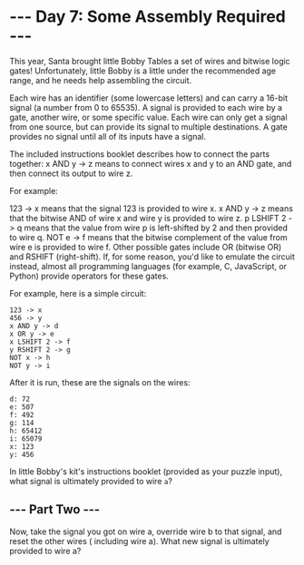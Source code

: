 # --- Day 7: Some Assembly Required ---

This year, Santa brought little Bobby Tables a set of wires and bitwise logic gates! Unfortunately,
little Bobby is a little under the recommended age range, and he needs help assembling the circuit.

Each wire has an identifier (some lowercase letters) and can carry a 16-bit signal (a number from 0
to 65535). A signal is provided to each wire by a gate, another wire, or some specific value. Each
wire can only get a signal from one source, but can provide its signal to multiple destinations. A
gate provides no signal until all of its inputs have a signal.

The included instructions booklet describes how to connect the parts together: x AND y -> z means to
connect wires x and y to an AND gate, and then connect its output to wire z.

For example:

123 -> x means that the signal 123 is provided to wire x.
x AND y -> z means that the bitwise AND of wire x and wire y is provided to wire z.
p LSHIFT 2 -> q means that the value from wire p is left-shifted by 2 and then provided to wire q.
NOT e -> f means that the bitwise complement of the value from wire e is provided to wire f.
Other possible gates include OR (bitwise OR) and RSHIFT (right-shift). If, for some reason, you'd
like to emulate the circuit instead, almost all programming languages (for example, C, JavaScript,
or Python) provide operators for these gates.

For example, here is a simple circuit:

```
123 -> x
456 -> y
x AND y -> d
x OR y -> e
x LSHIFT 2 -> f
y RSHIFT 2 -> g
NOT x -> h
NOT y -> i
```

After it is run, these are the signals on the wires:

```
d: 72
e: 507
f: 492
g: 114
h: 65412
i: 65079
x: 123
y: 456
```

In little Bobby's kit's instructions booklet (provided as your puzzle input), what signal is
ultimately provided to wire `a`?

## --- Part Two ---

Now, take the signal you got on wire a, override wire b to that signal, and reset the other wires (
including wire a). What new signal is ultimately provided to wire a?
